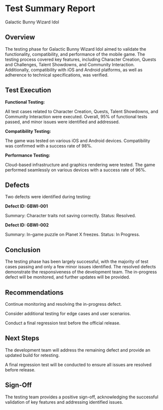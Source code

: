 # Test Summary Report

Galactic Bunny Wizard Idol

## Overview
The testing phase for Galactic Bunny Wizard Idol aimed to validate the functionality, compatibility, and performance of the mobile game. The testing process covered key features, including Character Creation, Quests and Challenges, Talent Showdowns, and Community Interaction. Additionally, compatibility with iOS and Android platforms, as well as adherence to technical specifications, was verified.

## Test Execution

**Functional Testing:**

All test cases related to Character Creation, Quests, Talent Showdowns, and Community Interaction were executed.
Overall, 95% of functional tests passed, and minor issues were identified and addressed.

**Compatibility Testing:**

The game was tested on various iOS and Android devices.
Compatibility was confirmed with a success rate of 98%.

**Performance Testing:**

Cloud-based infrastructure and graphics rendering were tested.
The game performed seamlessly on various devices with a success rate of 96%.

## Defects

Two defects were identified during testing:

**Defect ID: GBWI-001**

Summary: Character traits not saving correctly.
Status: Resolved.

**Defect ID: GBWI-002**

Summary: In-game puzzle on Planet X freezes.
Status: In Progress.

## Conclusion

The testing phase has been largely successful, with the majority of test cases passing and only a few minor issues identified. The resolved defects demonstrate the responsiveness of the development team. The in-progress defect will be monitored, and further updates will be provided.

## Recommendations

Continue monitoring and resolving the in-progress defect.

Consider additional testing for edge cases and user scenarios.

Conduct a final regression test before the official release.

## Next Steps

The development team will address the remaining defect and provide an updated build for retesting.

A final regression test will be conducted to ensure all issues are resolved before release.

## Sign-Off

The testing team provides a positive sign-off, acknowledging the successful validation of key features and addressing identified issues.
